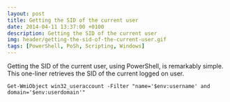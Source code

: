 ```yaml
---
layout: post
title: Getting the SID of the current user
date: 2014-04-11 13:37:00 +0100
description: Getting the SID of the current user
img: header/getting-the-sid-of-the-current-user.gif
tags: [PowerShell, PoSh, Scripting, Windows]
---
```

Getting the SID of the current user, using PowerShell, is remarkably simple. This one-liner retrieves the SID of the current logged on user.

    Get-WmiObject win32_useraccount -Filter "name='$env:username' and domain='$env:userdomain'"
